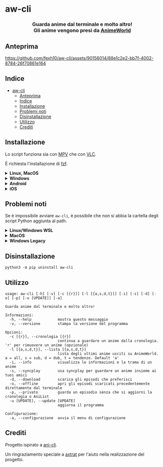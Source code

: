 # aw-cli
<h3 align="center">

Guarda anime dal terminale e molto altro!<br /> Gli anime vengono presi da <a href="https://www.animeworld.tv/">AnimeWorld</a>

</h3>

## Anteprima
https://github.com/fexh10/aw-cli/assets/90156014/88e1c2e2-bb7f-4002-8784-26f70861e164

## Indice

- [aw-cli](#aw-cli)
  - [Anteprima](#anteprima)
  - [Indice](#indice)
  - [Installazione](#installazione)
  - [Problemi noti](#problemi-noti)
  - [Disinstallazione](#disinstallazione)
  - [Utilizzo](#utilizzo)
  - [Crediti](#crediti)


## Installazione

Lo script funziona sia con [MPV](https://mpv.io/installation/) che con [VLC](https://www.videolan.org/vlc/index.it.html). <br /> 

È richiesta l'installazione di [fzf](https://github.com/junegunn/fzf?tab=readme-ov-file#installation).<br /> 

<details><summary><b>Linux, MacOS</b></summary>
È possibile installare aw-cli da pip:

```
python3 -m pip install aw-cli
```
</details>

<details><summary><b>Windows</b></summary>
Attualmente, Windows presenta due versioni: la più recente, progettata per funzionare su WSL (Windows Subsystem for Linux), e una versione Legacy compatibile con PowerShell. La versione Legacy non riceverà ulteriori aggiornamenti, mentre l'altra sarà mantenuta costantemente. 

<br>

<details><summary><b>Ultima Versione</b></summary>
L'ultima versione per Windows richiede installare <a href="https://learn.microsoft.com/it-it/windows/wsl/install">WSL</a>:

```
wsl --install
```

Il programma dovrà essere installato e avviato da WSL:

```
python3 -m pip install aw-cli
```

</details>
<details><summary><b>Versione Legacy</b></summary>
Per installare la versione Legacy, è necessario avere <a href="https://www.git-scm.com/download/win">git</a>.


```
python3 -m pip install git+https://github.com/fexh10/aw-cli.git@winLegacy
```

</details>
</details>

<details><summary><b>Android</b></summary>
Android richiede l'installazione di <a href="https://github.com/termux/termux-app/releases/tag/v0.118.0">termux</a>. <br>

```
pkg update && pkg upgrade
pkg install python python-pip libxml2 libxslt pkg-config
python3 -m pip install aw-cli
```
</details>

<details><summary><b>iOS</b></summary>
La versione per iOS richiede <a href="https://apps.apple.com/it/app/ish-shell/id1436902243">iSH</a> e <a href="https://apps.apple.com/it/app/vlc-media-player/id650377962">VLC</a>. 

```
apk update
apk upgrade
apk add python3 python3-dev py3-pip gcc musl-dev git
python3 -m pip install git+https://github.com/fexh10/aw-cli.git@iosCompatibility
```
Nota che la velocità di download e caricamento molto bassa è un problema di iSH e non di aw-cli. 
</details>

## Problemi noti
Se è impossibile avviare `aw-cli`, è possibile che non si abbia la cartella degli script Python aggiunta al path. <br /> 

<details> <summary><b>Linux/Windows WSL</b></summary>
Aggiungere la seguente linea al file di profilo (.bashrc, .zshrc, o altro):

```
export PATH=$PATH:$HOME/.local/bin
```
Riavviare il terminale o eseguire `source ~/.bashrc`.

</details>

<details> <summary><b>MacOS</b></summary>
Aggiungere la seguente linea al file di profilo (.bashrc, .zshrc, o altro):

```
export PATH=$PATH:$HOME/Library/Python/3.x/bin
```
Sostituire `3.x` con la propria versione di Python. <br>
Riavviare il terminale o eseguire `source ~/.bashrc`. 
</details>

<details> <summary><b>Windows Legacy</b></summary>
Inserire da linea di comando:

```
setx PATH "%PATH%;%APPDATA%\Local\Programs\Python\Python3x\Scripts
```
Sostituire `3.x` con la propria versione di Python. <br/>
Se necessario, riavviare il sistema. 
</details>

## Disinstallazione 

```
python3 -m pip uninstall aw-cli
```

## Utilizzo
```
usage: aw-cli [-h] [-v] [-c [{r}]] [-l [{a,s,d,t}]] [-i] [-s] [-d] [-o] [-p] [-u [UPDATE]] [-a]

Guarda anime dal terminale e molto altro!

Informazioni:
  -h, --help            mostra questo messaggio
  -v, --versione        stampa la versione del programma

Opzioni:
  -c [{r}], --cronologia [{r}]
                        continua a guardare un anime dalla cronologia. 'r' per rimuovere un anime (opzionale)
  -l [{a,s,d,t}], --lista [{a,s,d,t}]
                        lista degli ultimi anime usciti su AnimeWorld. a = all, s = sub, d = dub, t = tendenze. Default 'a'
  -i, --info            visualizza le informazioni e la trama di un anime
  -s, --syncplay        usa syncplay per guardare un anime insieme ai tuoi amici
  -d, --download        scarica gli episodi che preferisci
  -o, --offline         apri gli episodi scaricati precedentemente direttamente dal terminale
  -p, --privato         guarda un episodio senza che si aggiorni la cronologia o AniList
  -u [UPDATE], --update [UPDATE]
                        aggiorna il programma

Configurazione:
  -a, --configurazione  avvia il menu di configurazione                                                    
```

## Crediti
Progetto ispirato a <a href="https://github.com/pystardust/ani-cli">ani-cli</a>.

Un ringraziamento speciale a <a href="https://github.com/axtrat">axtrat</a> per l'aiuto nella realizzazione del progetto.
